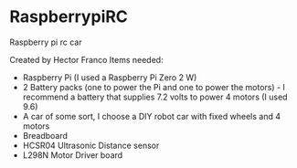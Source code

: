 # RaspberrypiRC
Raspberry pi rc car

Created by Hector Franco
Items needed:
  - Raspberry Pi (I used a Raspberry Pi Zero 2 W)
  - 2 Battery packs (one to power the Pi and one to power the motors)
        - I recommend a battery that supplies 7.2 volts to power 4 motors (I used 9.6)
  - A car of some sort, I choose a DIY robot car with fixed wheels and 4 motors
  - Breadboard
  - HCSR04 Ultrasonic Distance sensor
  - L298N Motor Driver board
